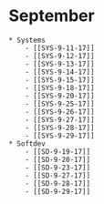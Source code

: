 # September
    * Systems
        - [[SYS-9-11-17]]
        - [[SYS-9-12-17]]
        - [[SYS-9-13-17]]
        - [[SYS-9-14-17]]
        - [[SYS-9-15-17]]
        - [[SYS-9-18-17]]
        - [[SYS-9-20-17]]
        - [[SYS-9-25-17]]
        - [[SYS-9-26-17]]
        - [[SYS-9-27-17]]
        - [[SYS-9-28-17]]
        - [[SYS-9-29-17]]
    * Softdev
        - [[SD-9-19-17]]
        - [[SD-9-20-17]]
        - [[SD-9-23-17]]
        - [[SD-9-27-17]]
        - [[SD-9-28-17]]
        - [[SD-9-29-17]]

